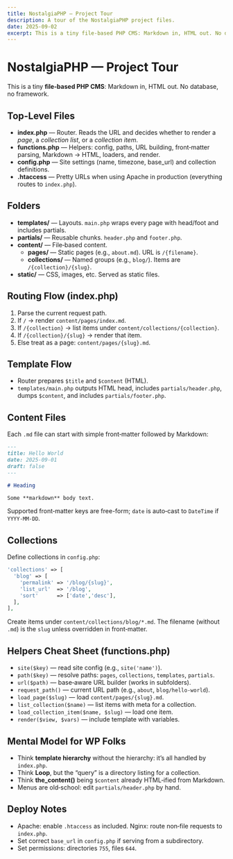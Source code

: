 ```yaml
---
title: NostalgiaPHP — Project Tour
description: A tour of the NostalgiaPHP project files.
date: 2025-09-02
excerpt: This is a tiny file‑based PHP CMS: Markdown in, HTML out. No database, no framework. Explore the project.
---
```


# NostalgiaPHP — Project Tour

This is a tiny **file‑based PHP CMS**: Markdown in, HTML out. No database, no framework.

## Top-Level Files
- **index.php** — Router. Reads the URL and decides whether to render a *page*, a *collection list*, or a *collection item*.
- **functions.php** — Helpers: config, paths, URL building, front‑matter parsing, Markdown → HTML, loaders, and render.
- **config.php** — Site settings (name, timezone, base_url) and collection definitions.
- **.htaccess** — Pretty URLs when using Apache in production (everything routes to `index.php`).

## Folders
- **templates/** — Layouts. `main.php` wraps every page with head/foot and includes partials.
- **partials/** — Reusable chunks. `header.php` and `footer.php`.
- **content/** — File‑based content.
  - **pages/** — Static pages (e.g., `about.md`). URL is `/{filename}`.
  - **collections/** — Named groups (e.g., `blog/`). Items are `/{collection}/{slug}`.
- **static/** — CSS, images, etc. Served as static files.

## Routing Flow (index.php)
1. Parse the current request path.
2. If `/` → render `content/pages/index.md`.
3. If `/{collection}` → list items under `content/collections/{collection}`.
4. If `/{collection}/{slug}` → render that item.
5. Else treat as a page: `content/pages/{slug}.md`.

## Template Flow
- Router prepares `$title` and `$content` (HTML).
- `templates/main.php` outputs HTML head, includes `partials/header.php`, dumps `$content`, and includes `partials/footer.php`.

## Content Files
Each `.md` file can start with simple front‑matter followed by Markdown:

```md
---
title: Hello World
date: 2025-09-01
draft: false
---

# Heading

Some **markdown** body text.
```

Supported front‑matter keys are free-form; `date` is auto‑cast to `DateTime` if `YYYY-MM-DD`.

## Collections
Define collections in `config.php`:

```php
'collections' => [
  'blog' => [
    'permalink' => '/blog/{slug}',
    'list_url'  => '/blog',
    'sort'      => ['date','desc'],
  ],
],
```

Create items under `content/collections/blog/*.md`. The filename (without `.md`) is the `slug` unless overridden in front‑matter.

## Helpers Cheat Sheet (functions.php)
- `site($key)` — read site config (e.g., `site('name')`).
- `path($key)` — resolve paths: `pages`, `collections`, `templates`, `partials`.
- `url($path)` — base‑aware URL builder (works in subfolders).
- `request_path()` — current URL path (e.g., `about`, `blog/hello-world`).
- `load_page($slug)` — load `content/pages/{slug}.md`.
- `list_collection($name)` — list items with meta for a collection.
- `load_collection_item($name, $slug)` — load one item.
- `render($view, $vars)` — include template with variables.

## Mental Model for WP Folks
- Think **template hierarchy** without the hierarchy: it’s all handled by `index.php`.
- Think **Loop**, but the “query” is a directory listing for a collection.
- Think **the_content()** being `$content` already HTML‑ified from Markdown.
- Menus are old‑school: edit `partials/header.php` by hand.

## Deploy Notes
- Apache: enable `.htaccess` as included. Nginx: route non‑file requests to `index.php`.
- Set correct `base_url` in `config.php` if serving from a subdirectory.
- Set permissions: directories `755`, files `644`.

